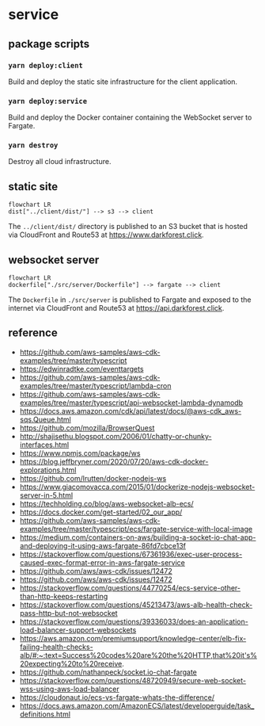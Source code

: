 # service

## package scripts

### `yarn deploy:client`

Build and deploy the static site infrastructure for the client application.

### `yarn deploy:service`

Build and deploy the Docker container containing the WebSocket server to Fargate.

### `yarn destroy`

Destroy all cloud infrastructure.

## static site

```mermaid
flowchart LR
dist["../client/dist/"] --> s3 --> client
```

The `../client/dist/` directory is published to an S3 bucket that is hosted via CloudFront and Route53 at https://www.darkforest.click.

## websocket server

```mermaid
flowchart LR
dockerfile["./src/server/Dockerfile"] --> fargate --> client
```

The `Dockerfile` in `./src/server` is published to Fargate and exposed to the internet via CloudFront and Route53 at https://api.darkforest.click.

## reference

- https://github.com/aws-samples/aws-cdk-examples/tree/master/typescript
- https://edwinradtke.com/eventtargets
- https://github.com/aws-samples/aws-cdk-examples/tree/master/typescript/lambda-cron
- https://github.com/aws-samples/aws-cdk-examples/tree/master/typescript/api-websocket-lambda-dynamodb
- https://docs.aws.amazon.com/cdk/api/latest/docs/@aws-cdk_aws-sqs.Queue.html
- https://github.com/mozilla/BrowserQuest
- http://shajisethu.blogspot.com/2006/01/chatty-or-chunky-interfaces.html
- https://www.npmjs.com/package/ws
- https://blog.jeffbryner.com/2020/07/20/aws-cdk-docker-explorations.html
- https://github.com/lrutten/docker-nodejs-ws
- https://www.giacomovacca.com/2015/01/dockerize-nodejs-websocket-server-in-5.html
- https://techholding.co/blog/aws-websocket-alb-ecs/
- https://docs.docker.com/get-started/02_our_app/
- https://github.com/aws-samples/aws-cdk-examples/tree/master/typescript/ecs/fargate-service-with-local-image
- https://medium.com/containers-on-aws/building-a-socket-io-chat-app-and-deploying-it-using-aws-fargate-86fd7cbce13f
- https://stackoverflow.com/questions/67361936/exec-user-process-caused-exec-format-error-in-aws-fargate-service
- https://github.com/aws/aws-cdk/issues/12472
- https://github.com/aws/aws-cdk/issues/12472
- https://stackoverflow.com/questions/44770254/ecs-service-other-than-http-keeps-restarting
- https://stackoverflow.com/questions/45213473/aws-alb-health-check-pass-http-but-not-websocket
- https://stackoverflow.com/questions/39336033/does-an-application-load-balancer-support-websockets
- https://aws.amazon.com/premiumsupport/knowledge-center/elb-fix-failing-health-checks-alb/#:~:text=Success%20codes%20are%20the%20HTTP,that%20it's%20expecting%20to%20receive.
- https://github.com/nathanpeck/socket.io-chat-fargate
- https://stackoverflow.com/questions/48720949/secure-web-socket-wss-using-aws-load-balancer
- https://cloudonaut.io/ecs-vs-fargate-whats-the-difference/
- https://docs.aws.amazon.com/AmazonECS/latest/developerguide/task_definitions.html
